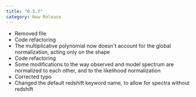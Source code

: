 ```yaml
---
title: "0.3.7"
category: New Release
---
```

- Removed file
- Code refactoring
- The multiplicative polynomial now doesn't account for the global normalization, acting only on the shape
- Code refactoring
- Some modifications to the way observed and model spectrum are normalized to each other, and to the likelihood normalization
- Corrected typo
- Changed the default redshift keyword name, to allow for spectra without redshift
